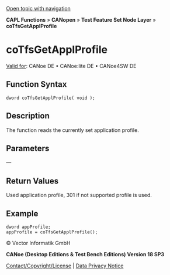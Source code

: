 [Open topic with navigation](../../../../../../CANoeDEFamily.htm#Topics/CAPLFunctions/CANopen/NodeLayerTFS/Functions/CAPLfunctionCotfsgetapplprofile.md)

**CAPL Functions** » **CANopen** » **Test Feature Set Node Layer** » **coTfsGetApplProfile**

# coTfsGetApplProfile

[Valid for](../../../../Shared/FeatureAvailability.md): CANoe DE • CANoe:lite DE • CANoe4SW DE

## Function Syntax

```plaintext
dword coTfsGetApplProfile( void );
```

## Description

The function reads the currently set application profile.

## Parameters

—

## Return Values

Used application profile, 301 if not supported profile is used.

## Example

```plaintext
dword appProfile;
appProfile = coTfsGetApplProfile();
```

© Vector Informatik GmbH

**CANoe (Desktop Editions & Test Bench Editions) Version 18 SP3**

[Contact/Copyright/License](../../../../Shared/ContactCopyrightLicense.md) | [Data Privacy Notice](https://www.vector.com/int/en/company/get-info/privacy-policy/)